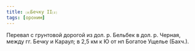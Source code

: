 ```yaml
---
title: ⒜Бечку II⒵
tags: [ороним]
---
```


Перевал с грунтовой дорогой из дол. р. Бельбек в дол. р. Черная, между гг. Бечку
и Караул; в 2,5 км к Ю от нп Богатое Ущелье (Бахч.).
